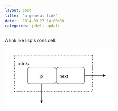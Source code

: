 ```yaml
---
layout: post
title:  "a general link"
date:   2014-03-27 14:00:00
categories: jekyll update
---
```


A link like lisp's cons cell.

![a link](../data/2014-03-27-a-link.jpg)

<script src="https://gist.github.com/caigen/9801231.js"></script>
